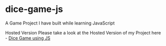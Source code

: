 # dice-game-js
A Game Project I have built while learning JavaScript

Hosted Version Please take a look at the Hosted Version of my Project here - [Dice Game using JS](https://prabhu30.github.io/dice-game-js/)
